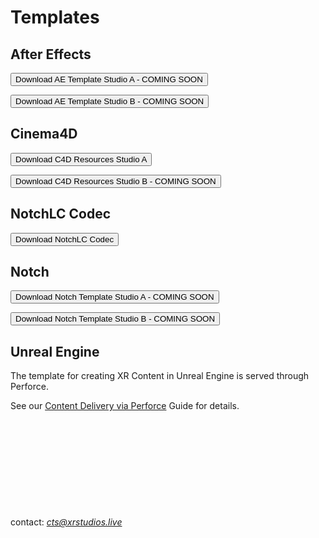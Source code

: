 # Templates

## After Effects

<a target="_blank" href="https://drive.google.com/drive/folders/1rhqqiP3RQkk2Wl04W7D1G_K3KWcpr_Pn?usp=sharing"><button type="button">Download AE Template Studio A - COMING SOON</button></a>

<a target="_blank" href="https://drive.google.com/drive/folders/1OKpXnwFVms8rAB1xX3IQCT5c87i43BnI?usp=sharing"><button type="button">Download AE Template Studio B - COMING SOON</button></a>

## Cinema4D

<a target="_blank" href="https://drive.google.com/drive/folders/1cK9f9DsPO6aZHtRZldQwiF9FvTp9O1tR?usp=share_link"><button type="button">Download C4D Resources Studio A</button></a>

<a target="_blank" href="https://drive.google.com/drive/folders/1oqkQszigzNaHXW181hVn5obFR9iecx2c?usp=sharing"><button type="button">Download C4D Resources Studio B - COMING SOON</button></a>

## NotchLC Codec

<a target="_blank" href="https://notchlc.notch.one/"><button type="button">Download NotchLC Codec</button></a>

## Notch

<a target="_blank" href="https://drive.google.com/drive/folders/1w4SXdsBV5vuji1M3lV2nFmeRqBEmeUws?usp=share_link"><button type="button">Download Notch Template Studio A - COMING SOON</button></a>

<a target="_blank" href="https://drive.google.com/drive/folders/1h8ouUC821vGhtEruftN9rnRvuZmLFtMT?usp=share_link"><button type="button">Download Notch Template Studio B - COMING SOON</button></a>

## Unreal Engine

The template for creating XR Content in Unreal Engine is served through Perforce.

See our [Content Delivery via Perforce](docs/content/perforce.md) Guide for details.

&nbsp;

&nbsp;

&nbsp;

&nbsp;

&nbsp;

contact: *cts@xrstudios.live*
